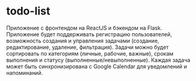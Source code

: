 # todo-list
Приложение с фронтендом на ReactJS и бэкендом на Flask. Приложение будет поддерживать регистрацию пользователей, возможность создания и управления задачами (создание, редактирование, удаление, фильтрация). Задачи можно будет сортировать по категориям (личные, рабочие, важные), срокам выполнения и статусу (выполненные/невыполненные). Каждая задача может быть синхронизирована с Google Calendar для уведомлений и напоминаний.